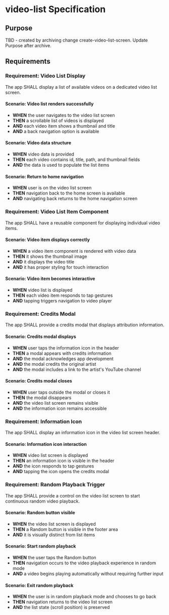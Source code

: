 # video-list Specification

## Purpose
TBD - created by archiving change create-video-list-screen. Update Purpose after archive.
## Requirements
### Requirement: Video List Display
The app SHALL display a list of available videos on a dedicated video list screen.

#### Scenario: Video list renders successfully
- **WHEN** the user navigates to the video list screen
- **THEN** a scrollable list of videos is displayed
- **AND** each video item shows a thumbnail and title
- **AND** a back navigation option is available

#### Scenario: Video data structure
- **WHEN** video data is provided
- **THEN** each video contains id, title, path, and thumbnail fields
- **AND** the data is used to populate the list items

#### Scenario: Return to home navigation
- **WHEN** user is on the video list screen
- **THEN** navigation back to the home screen is available
- **AND** navigating back returns to the home navigation screen

### Requirement: Video List Item Component
The app SHALL have a reusable component for displaying individual video items.

#### Scenario: Video item displays correctly
- **WHEN** a video item component is rendered with video data
- **THEN** it shows the thumbnail image
- **AND** it displays the video title
- **AND** it has proper styling for touch interaction

#### Scenario: Video item becomes interactive
- **WHEN** video list is displayed
- **THEN** each video item responds to tap gestures
- **AND** tapping triggers navigation to video player

### Requirement: Credits Modal
The app SHALL provide a credits modal that displays attribution information.

#### Scenario: Credits modal displays
- **WHEN** user taps the information icon in the header
- **THEN** a modal appears with credits information
- **AND** the modal acknowledges app development
- **AND** the modal credits the original artist
- **AND** the modal includes a link to the artist's YouTube channel

#### Scenario: Credits modal closes
- **WHEN** user taps outside the modal or closes it
- **THEN** the modal disappears
- **AND** the video list screen remains visible
- **AND** the information icon remains accessible

### Requirement: Information Icon
The app SHALL display an information icon in the video list screen header.

#### Scenario: Information icon interaction
- **WHEN** video list screen is displayed
- **THEN** an information icon is visible in the header
- **AND** the icon responds to tap gestures
- **AND** tapping the icon opens the credits modal

### Requirement: Random Playback Trigger
The app SHALL provide a control on the video list screen to start continuous random video playback.

#### Scenario: Random button visible
- **WHEN** the video list screen is displayed
- **THEN** a Random button is visible in the footer area
- **AND** it is visually distinct from list items

#### Scenario: Start random playback
- **WHEN** the user taps the Random button
- **THEN** navigation occurs to the video playback experience in random mode
- **AND** a video begins playing automatically without requiring further input

#### Scenario: Exit random playback
- **WHEN** the user is in random playback mode and chooses to go back
- **THEN** navigation returns to the video list screen
- **AND** the list state (scroll position) is preserved

